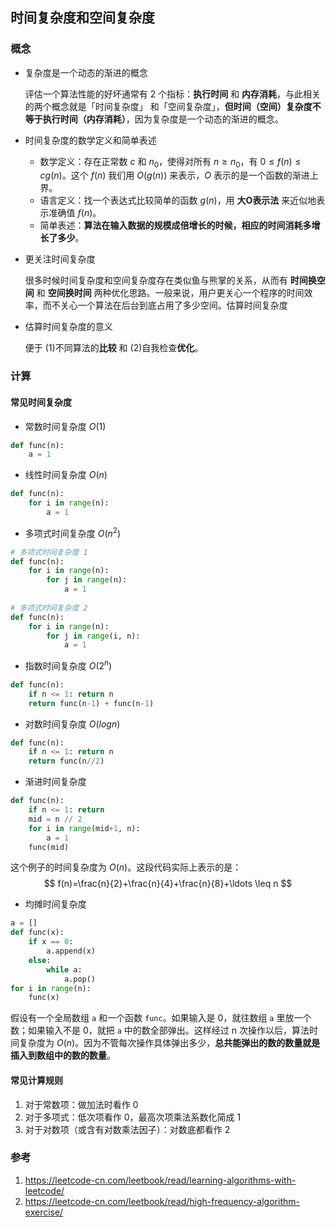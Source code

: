 ## 时间复杂度和空间复杂度

### 概念

- 复杂度是一个动态的渐进的概念

  评估一个算法性能的好坏通常有 2 个指标：**执行时间** 和 **内存消耗**，与此相关的两个概念就是「时间复杂度」 和「空间复杂度」，**但时间（空间）复杂度不等于执行时间（内存消耗）**，因为复杂度是一个动态的渐进的概念。

- 时间复杂度的数学定义和简单表述
  - 数学定义：存在正常数 $c$ 和 $n_0$，使得对所有 $n \geq n_0$，有 $0 \leq f(n) \leq c g(n)$。这个 $f(n)$ 我们用 $O(g(n))$ 来表示，$O$ 表示的是一个函数的渐进上界。
  - 语言定义：找一个表达式比较简单的函数  $g(n)$，用 **大O表示法** 来近似地表示准确值 $f(n)$。
  - 简单表述：**算法在输入数据的规模成倍增长的时候，相应的时间消耗多增长了多少**。

- 更关注时间复杂度

  很多时候时间复杂度和空间复杂度存在类似鱼与熊掌的关系，从而有 **时间换空间** 和 **空间换时间** 两种优化思路。一般来说，用户更关心一个程序的时间效率，而不关心一个算法在后台到底占用了多少空间。估算时间复杂度

- 估算时间复杂度的意义

  便于 (1)不同算法的**比较** 和 (2)自我检查**优化**。

### 计算

#### 常见时间复杂度

- 常数时间复杂度 $O(1)$

```python
def func(n):
    a = 1
```

- 线性时间复杂度 $O(n)$

```python
def func(n):
    for i in range(n):
        a = 1
```

- 多项式时间复杂度 $O(n^2)$

```python
# 多项式时间复杂度 1
def func(n):
    for i in range(n):
        for j in range(n):
            a = 1
            
# 多项式时间复杂度 2
def func(n):
    for i in range(n):
        for j in range(i, n):
            a = 1
```

- 指数时间复杂度 $O(2^n)$

```python
def func(n):
    if n <= 1: return n
    return func(n-1) + func(n-1)
```

- 对数时间复杂度 $O(logn)$

```python
def func(n):
    if n <= 1: return n
    return func(n//2)
```

- 渐进时间复杂度

```python
def func(n):
    if n <= 1: return
    mid = n // 2
    for i in range(mid+1, n):
        a = 1
    func(mid)
```

这个例子的时间复杂度为 $O(n)$。这段代码实际上表示的是：
$$
f(n)=\frac{n}{2}+\frac{n}{4}+\frac{n}{8}+\ldots \leq n
$$

- 均摊时间复杂度

```python
a = []
def func(x):
    if x == 0:
        a.append(x)
    else:
        while a:
            a.pop()           
for i in range(n):
    func(x)
```

假设有一个全局数组 `a` 和一个函数 `func`。如果输入是 0，就往数组 `a` 里放一个数；如果输入不是 0，就把 `a` 中的数全部弹出。这样经过 n 次操作以后，算法时间复杂度为 $O(n)$。因为不管每次操作具体弹出多少，**总共能弹出的数的数量就是插入到数组中的数的数量**。

#### 常见计算规则

1. 对于常数项：做加法时看作 0
2. 对于多项式：低次项看作 0，最高次项乘法系数化简成 1
3. 对于对数项（或含有对数乘法因子）：对数底都看作 2
  

### 参考

1. https://leetcode-cn.com/leetbook/read/learning-algorithms-with-leetcode/
2. https://leetcode-cn.com/leetbook/read/high-frequency-algorithm-exercise/

